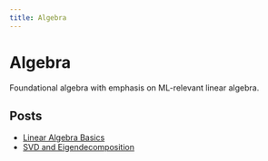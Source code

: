```yaml
---
title: Algebra
---
```


# Algebra

Foundational algebra with emphasis on ML-relevant linear algebra.

## Posts

- [Linear Algebra Basics](./linear-algebra-basics.md)
- [SVD and Eigendecomposition](./svd-and-eigendecomposition.md)

